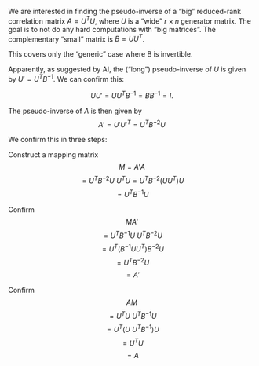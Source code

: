 

We are interested in finding the pseudo-inverse of a “big” reduced-rank correlation matrix $A = U^T U$, where $U$ is a “wide” $r \times n$ generator matrix. The goal is to not do any hard computations with “big matrices”. The complementary “small” matrix is $B = U U^T$.

This covers only the “generic” case where B is invertible.

Apparently, as suggested by AI, the (“long”) pseudo-inverse of $U$ is given by $U' = U^T B^{-1}$. We can confirm this:

$$
	U U' = U U^T B^{-1} = B B^{-1} = I.
$$

The pseudo-inverse of $A$ is then given by $$A' = U' U'^T = U^T B^{-2} U$$

We confirm this in three steps:

Construct a mapping matrix 
$$
	M  = A'A 
	$$$$ =  U^T B^{-2} U \ U^T U 
	=  U^T B^{-2} (U U^T) U 
	$$$$ =  U^T B^{-1} U 
$$

Confirm
$$
	MA'
	$$$$ = U^T B^{-1} U \ U^T B^{-2} U
	$$$$ = U^T (B^{-1} U U^T) B^{-2} U
	$$$$ = U^T  B^{-2} U
	$$$$ = A'
$$

Confirm
$$
	AM
	$$$$ = U^T U \ U^T B^{-1} U 
	$$$$ = U^T (U \ U^T B^{-1}) U 
	$$$$ = U^T  U 
	$$$$ = A
$$

